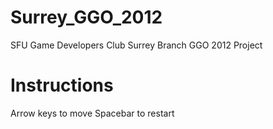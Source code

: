 Surrey_GGO_2012
===============

SFU Game Developers Club Surrey Branch GGO 2012 Project

Instructions
===============

Arrow keys to move
Spacebar to restart
